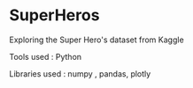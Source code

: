 # SuperHeros
Exploring the Super Hero's dataset from Kaggle

Tools used : Python

Libraries used : numpy , pandas, plotly
